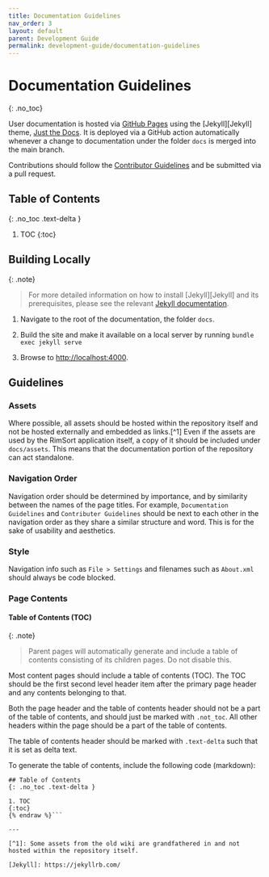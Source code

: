 ```yaml
---
title: Documentation Guidelines
nav_order: 3
layout: default
parent: Development Guide
permalink: development-guide/documentation-guidelines
---
```


# Documentation Guidelines
{: .no_toc}

User documentation is hosted via [GitHub Pages](https://pages.github.com/) using the [Jekyll][Jekyll] theme, [Just the Docs](https://github.com/just-the-docs/just-the-docs). It is deployed via a GitHub action automatically whenever a change to documentation under the folder `docs` is merged into the main branch.

Contributions should follow the [Contributor Guidelines](/development-guide/contributor-guidelines) and be submitted via a pull request.

## Table of Contents
{: .no_toc .text-delta }

1. TOC
{:toc}

## Building Locally

{: .note}

> For more detailed information on how to install [Jekyll][Jekyll] and its prerequisites, please see the relevant [Jekyll documentation](https://jekyllrb.com/docs/).

1. Navigate to the root of the documentation, the folder `docs`.

2. Build the site and make it available on a local server by running `bundle exec jekyll serve`

3. Browse to [http://localhost:4000](http://localhost:4000).

## Guidelines

### Assets

Where possible, all assets should be hosted within the repository itself and not be hosted externally and embedded as links.[^1] Even if the assets are used by the RimSort application itself, a copy of it should be included under `docs/assets`. This means that the documentation portion of the repository can act standalone.

### Navigation Order

Navigation order should be determined by importance, and by similarity between the names of the page titles. For example, `Documentation Guidelines` and `Contributer Guidelines` should be next to each other in the navigation order as they share a similar structure and word. This is for the sake of usability and aesthetics.

### Style

Navigation info such as `File > Settings` and filenames such as `About.xml` should always be code blocked.

### Page Contents

#### Table of Contents (TOC)

{: .note}
> Parent pages will automatically generate and include a table of contents consisting of its children pages. Do not disable this.

Most content pages should include a table of contents (TOC). The TOC should be the first second level header item after the primary page header and any contents belonging to that. 

Both the page header and the table of contents header should not be a part of the table of contents, and should just be marked with `.not_toc`. All other headers within the page should be a part of the table of contents.

The table of contents header should be marked with `.text-delta` such that it is set as delta text.

To generate the table of contents, include the following code (markdown):
```markdown{% raw %}
## Table of Contents
{: .no_toc .text-delta }

1. TOC
{:toc}
{% endraw %}```

---

[^1]: Some assets from the old wiki are grandfathered in and not hosted within the repository itself.

[Jekyll]: https://jekyllrb.com/
